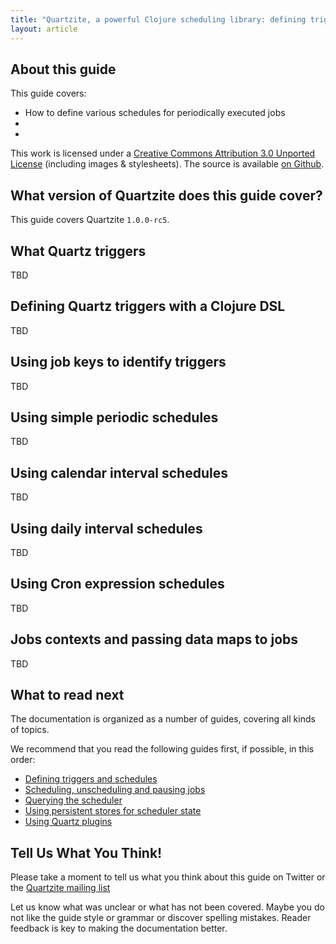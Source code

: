 ```yaml
---
title: "Quartzite, a powerful Clojure scheduling library: defining triggers and schedules"
layout: article
---
```


## About this guide

This guide covers:

 * How to define various schedules for periodically executed jobs
 * 
 * 

This work is licensed under a <a rel="license" href="http://creativecommons.org/licenses/by/3.0/">Creative Commons Attribution 3.0 Unported License</a> (including images & stylesheets). The source is available [on Github](https://github.com/clojurewerkz/welle.docs).



## What version of Quartzite does this guide cover?

This guide covers Quartzite `1.0.0-rc5`.


## What Quartz triggers

TBD


## Defining Quartz triggers with a Clojure DSL

TBD


## Using job keys to identify triggers

TBD


## Using simple periodic schedules

TBD


## Using calendar interval schedules

TBD


## Using daily interval schedules

TBD


## Using Cron expression schedules

TBD


## Jobs contexts and passing data maps to jobs

TBD



## What to read next

The documentation is organized as a number of guides, covering all kinds of topics.

We recommend that you read the following guides first, if possible, in this order:

 * [Defining triggers and schedules](/triggers.html)
 * [Scheduling, unscheduling and pausing jobs](/unscheduling_and_pausing.html)
 * [Querying the scheduler](/querying.html)
 * [Using persistent stores for scheduler state](/persistent_quartz_stores.html)
 * [Using Quartz plugins](/quartz_plugins.html)


## Tell Us What You Think!

Please take a moment to tell us what you think about this guide on Twitter or the [Quartzite mailing list](https://groups.google.com/forum/#!forum/clojure-quartz)

Let us know what was unclear or what has not been covered. Maybe you do not like the guide style or grammar or discover spelling mistakes. Reader feedback is key to making the documentation better.
